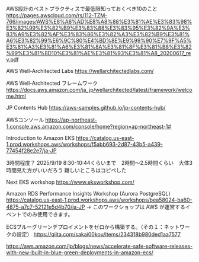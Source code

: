 
AWS設計のベストプラクティスで最低限知っておくべき10のこと
https://pages.awscloud.com/rs/112-TZM-766/images/AWS%E8%A8%AD%E8%A8%88%E3%81%AE%E3%83%98%E3%82%99%E3%82%B9%E3%83%88%E3%83%95%E3%82%9A%E3%83%A9%E3%82%AF%E3%83%86%E3%82%A3%E3%82%B9%E3%81%A6%E3%82%99%E6%9C%80%E4%BD%8E%E9%99%90%E7%9F%A5%E3%81%A3%E3%81%A6%E3%81%8A%E3%81%8F%E3%81%B8%E3%82%99%E3%81%8D10%E3%81%AE%E3%81%93%E3%81%A8_20200617_rev.pdf


AWS
Well-Architected Labs
https://wellarchitectedlabs.com/

AWS Well-Architected フレームワーク
https://docs.aws.amazon.com/ja_jp/wellarchitected/latest/framework/welcome.html

JP Contents Hub
https://aws-samples.github.io/jp-contents-hub/

AWSコンソール
https://ap-northeast-1.console.aws.amazon.com/console/home?region=ap-northeast-1#

Introduction to Amazon EKS
https://catalog.us-east-1.prod.workshops.aws/workshops/f5abb693-2d87-43b5-a439-77454f28e2e7/ja-JP

3時間程度？
2025/9/19
8:30-10:44くらいまで　2時間～2.5時間くらい　大体3時間見た方がいいだろう
難しいところはコピペした

Next
EKS workshop
https://www.eksworkshop.com/

Amazon RDS Performance Insights Workshop (Aurora PostgreSQL)
https://catalog.us-east-1.prod.workshops.aws/workshops/bea58024-ba60-4875-a7c7-52121e5d4b70/ja-JP
  -> このワークショップは AWS が運営するイベントでのみ使用できます。

ECSブルーグリーンデプロイメントをゼロから構築する。（その１：ネットワークの設定）
https://qiita.com/sakai00kou/items/234318b980ded1aa7577

https://aws.amazon.com/jp/blogs/news/accelerate-safe-software-releases-with-new-built-in-blue-green-deployments-in-amazon-ecs/
